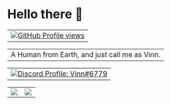 <h1 align="left">Hello there 👋</h1>

<table>
<tr>
<td align="left">
<a href="https://github.com/VinnDev">
<img align="center" src="https://komarev.com/ghpvc/?username=VinnDev&color=84ADEF" alt="GitHub Profile views" />
</a>
</td>
</tr>
</table>
<table>
<tr>
<td>
A Human from Earth, and just call me as Vinn.
</td>
</tr>
</table>
<table>
<tr>
<td align="left">
<a href="https://discord.com/users/561170896480501790">
    <img align="center" src="https://lanyard.cnrad.dev/api/561170896480501790?bg=transparent&idleMessage=I%20like%20to%20do%20something%20before%20others%20do%20it" alt="Discord Profile: Vinn#6779"/>
</a>
</td>
</tr>
</table>

<table>
  <tr>
    <td align="left" style="padding=0;width=50%;">
<a href="#">
      <img align="center" style="padding=0;" src="https://grs.quantumly.dev/api/?username=vinndev&show_icons=true&title_color=4F8CC9&text_color=9f9f9f&bg_color=00000000&hide_border=true&icon_color=84ADEF&hide_title=true&count_private=true" />
</a>
    </td>
    <td align="left" style="padding=0;width=50%;">
<a href="#">
      <img align="center" style="padding=0;" src="https://grs.quantumly.dev/api/top-langs/?username=vinndev&layout=compact&show_icons=true&title_color=4F8CC9&text_color=9f9f9f&bg_color=00000000&hide_border=true&icon_color=00000000&count_private=true" />
</a>
    </td>
  </tr>
</table>
